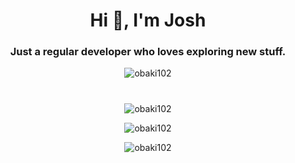 <h1 align="center">Hi 👋, I'm Josh</h1> 
<h3 align="center">Just a regular developer who loves exploring new stuff.</h3>   
<p align="center"> <img src="https://komarev.com/ghpvc/?username=obaki102&label=Profile%20views&color=0e75b6&style=flat" alt="obaki102" /> </p>   
          
<h1 align="center"></h1>
<p align="center">  
<img align="center" src="https://github-readme-stats.vercel.app/api/top-langs?username=obaki102&count_private=true&show_icons=true&locale=en&layout=compact" alt="obaki102" />
</p> 
<p align="center"> 
 <img align="center" src="https://github-readme-stats.vercel.app/api?username=obaki102&count_private=true&show_icons=true&locale=en" alt="obaki102"/>
</p>
<p align="center"> 
<img align="center" src="https://github-readme-streak-stats.herokuapp.com/?user=obaki102&count_private=true" alt="obaki102" /> 
</p>
 
